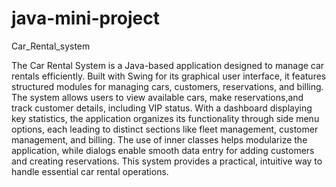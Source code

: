 # java-mini-project
Car_Rental_system 

The Car Rental System is a Java-based application designed to manage car rentals efficiently. Built with Swing for its graphical user interface, it features structured modules for managing cars, customers, reservations, and billing.
The system allows users to view available cars, make reservations,and track customer details, including VIP status.
With a dashboard displaying key statistics, the application organizes its functionality through side menu options, each leading to distinct sections like fleet management, customer management, and billing. 
The use of inner classes helps modularize the application, while dialogs enable smooth data entry for adding customers and creating reservations.
This system provides a practical, intuitive way to handle essential car rental operations.
